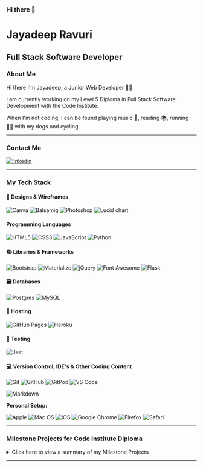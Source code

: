 ### Hi there 👋

<!--

Here are some ideas to get you started:
- 🔭 I’m currently working on ...
- 🌱 I’m currently learning ...
- 👯 I’m looking to collaborate on ...
- 🤔 I’m looking for help with ...
- 💬 Ask me about ...
- 📫 How to reach me: ...
- 😄 Pronouns: ...
- ⚡ Fun fact: ...
-->


# Jayadeep Ravuri
## Full Stack Software Developer

### About Me

Hi there I'm Jayadeep, a Junior Web Developer 👋🏻

I am currently working on my Level 5 Diploma in Full Stack Software Development with the Code Institute.

When I'm not coding, I can be found playing music 🎸, reading 📚, running 🏃‍♂️ with my dogs and cycling.


- - -


### Contact Me

[<img src='https://img.shields.io/badge/LinkedIn-0077B5?style=for-the-badge&logo=linkedin&logoColor=white' alt='linkedin'>](https://www.linkedin.com/in/jayadeep-ravuri/)



- - -


### My Tech Stack

#### 🎨 Designs & Wireframes

![Canva](https://img.shields.io/badge/Canva-%2300C4CC.svg?&style=for-the-badge&logo=Canva&logoColor=white)
![Balsamiq](https://img.shields.io/badge/Balsamiq%20-%23A60000.svg?&style=for-the-badge&logo=Balsamiq&logoColor=FFFFFF)
![Photoshop](https://img.shields.io/badge/Photoshop-Edit%20Images-green?logo=adobe-photoshop&logoColor=white)
![Lucid chart](https://img.shields.io/badge/Lucidchart-Create%20Diagrams-blue?logo=lucidchart&logoColor=whit)


#### Programming Languages

![HTML5](https://img.shields.io/badge/HTML5-E34F26?style=for-the-badge&logo=html5&logoColor=white)
![CSS3](https://img.shields.io/badge/CSS3-1572B6?style=for-the-badge&logo=css3&logoColor=white)
![JavaScript](https://img.shields.io/badge/JavaScript-323330?style=for-the-badge&logo=javascript&logoColor=F7DF1E)
![Python](https://img.shields.io/badge/python-3670A0?style=for-the-badge&logo=python&logoColor=ffdd54)


#### 📚 Libraries & Frameworks

![Bootstrap](https://img.shields.io/badge/Bootstrap-563D7C?style=for-the-badge&logo=bootstrap&logoColor=white)
![Materialize](https://img.shields.io/badge/Materialize%20-%23EE6E73.svg?&style=for-the-badge&logo=Materialize&logoColor=FFFFFF)
![jQuery](https://img.shields.io/badge/jQuery-0769AD?style=for-the-badge&logo=jquery&logoColor=white)
![Font Awesome](https://img.shields.io/badge/Font%20Awesome%20-%23339AF0.svg?&style=for-the-badge&logo=Font%20Awesome&logoColor=FFFFFF)
![Flask](https://img.shields.io/badge/flask-%23000.svg?style=for-the-badge&logo=flask&logoColor=white)
<!-- ![Django](https://img.shields.io/badge/django-%23092E20.svg?style=for-the-badge&logo=django&logoColor=white) -->


#### 🗃 Databases

![Postgres](https://img.shields.io/badge/postgres-%23316192.svg?style=for-the-badge&logo=postgresql&logoColor=white)
![MySQL](https://img.shields.io/badge/mysql-%2300f.svg?style=for-the-badge&logo=mysql&logoColor=white)


#### 🏡 Hosting

![GitHub Pages](https://img.shields.io/static/v1?style=for-the-badge&message=GitHub+Pages&color=222222&logo=GitHub+Pages&logoColor=FFFFFF&label=)
 ![Heroku](https://img.shields.io/badge/heroku-%23430098.svg?style=for-the-badge&logo=heroku&logoColor=white) 


#### 🧪 Testing

![Jest](https://img.shields.io/badge/-jest-%23C21325?style=for-the-badge&logo=jest&logoColor=white)

#### 💻 Version Control, IDE's & Other Coding Content 

![Git](https://img.shields.io/badge/GIT-E44C30?style=for-the-badge&logo=git&logoColor=white)
![GitHub](https://img.shields.io/badge/GitHub-100000?style=for-the-badge&logo=github&logoColor=white)
![GitPod](https://img.shields.io/badge/Gitpod-000000?style=for-the-badge&logo=gitpod&logoColor=#FFAE33)
![VS Code](https://img.shields.io/badge/Visual_Studio_Code-0078D4?style=for-the-badge&logo=visual%20studio%20code&logoColor=white)


![Markdown](https://img.shields.io/badge/markdown-%23000000.svg?style=for-the-badge&logo=markdown&logoColor=white)

**Personal Setup:** 

![Apple](https://img.shields.io/badge/Apple%20laptop-333333?style=for-the-badge&logo=apple&logoColor=white)
![Mac OS](https://img.shields.io/badge/mac%20os-000000?style=for-the-badge&logo=apple&logoColor=white)
![iOS](https://img.shields.io/badge/iOS-000000?style=for-the-badge&logo=ios&logoColor=white)
![Google Chrome](https://img.shields.io/badge/Google%20Chrome-4285F4?style=for-the-badge&logo=GoogleChrome&logoColor=white)
![Firefox](https://img.shields.io/badge/Firefox_Browser-FF7139?style=for-the-badge&logo=Firefox-Browser&logoColor=white)
![Safari](	https://img.shields.io/badge/Safari-FF1B2D?style=for-the-badge&logo=Safari&logoColor=white)

- - - 


### Milestone Projects for Code Institute Diploma

<!-- **Overall Diploma Grade:** [Distinction](https://www.linkedin.com/in/keracudmore/overlay/education/769538001/multiple-media-viewer/?profileId=ACoAADfAcbgB85Z7ikekUTCZg3iLHHzQUCQYXng&treasuryMediaId=1635520854633) -->

<details>
<summary>Click here to view a summary of my Milestone Projects</summary>

| Milestone No.   | Project | Description | 
| :-----------: | :-----------: | :-----------: | 
| 1 | <p><a href="https://github.com/jayadeepravuri/CHARLOTTE-MAE"><img src="https://github.com/jayadeepravuri/CHARLOTTE-MAE/blob/bb546708c53764b02047459a74669904a38eaa4a/project%20one/assets/images/responsive%20-img.JPG"></a></p><p>Charlotte-Mae</p> | <p>A website created for Charlotte mae's which is a service based business , where, the therapist, charlotte mae provides therapy sessions for people dealing with cycle of trauma, confusing emotions and feelings. Created using HTML & CSS. </p> 
| 2 | <p><a href="https://github.com/jayadeepravuri/project2"><img src="https://github.com/jayadeepravuri/project2/blob/main/images/mockup.JPG"></a></p><p>Your Swedish Quiz</p> | <p>Swedish Quiz is fun interative quiz game. ! Created with HTML, CSS & JavaScript.</p> 
| 3 | <p><a href="https://github.com/jayadeepravuri/Motorman"><img src="https://github.com/jayadeepravuri/Motorman/blob/main/assets/images/title.JPG"></a></p><p>MotorMan</p> | <p>An Python based command line interface game and the player should guess a letter or a word within 6 tries, in order to win the game.Created with HTML, CSS & Python.</p> 
| 4 | <p><a href="https://github.com/jayadeepravuri/agape"><img src="https://github.com/jayadeepravuri/agape/blob/main/documentation/readme%20images/am%20i%20responsive.png"></a></p><p>Agape</p> | <p>The platform was built utilizing Django, boasting comprehensive CRUD operations and an intuitive user interface to facilitate volunteering for agape-related tasks.Created with HTML, CSS, Python, django & Bootstrap.</p> 
</details>

- - -

 
